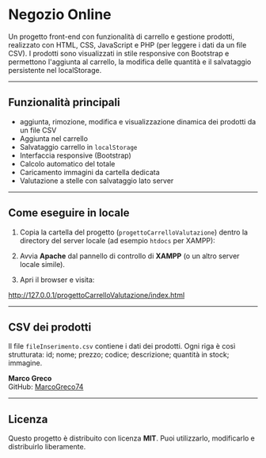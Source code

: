 # Negozio Online

Un progetto front-end con funzionalità di carrello e gestione prodotti, realizzato con HTML, CSS, JavaScript e PHP (per leggere i dati da un file CSV). I prodotti sono visualizzati in stile responsive con Bootstrap e permettono l'aggiunta al carrello, la modifica delle quantità e il salvataggio persistente nel localStorage.

---

## Funzionalità principali

- aggiunta, rimozione, modifica e visualizzazione dinamica dei prodotti da un file CSV
- Aggiunta nel carrello
- Salvataggio carrello in `localStorage`
- Interfaccia responsive (Bootstrap)
- Calcolo automatico del totale
- Caricamento immagini da cartella dedicata
- Valutazione a stelle con salvataggio lato server

---

## Come eseguire in locale

1. Copia la cartella del progetto (`progettoCarrelloValutazione`) dentro la directory del server locale (ad esempio `htdocs` per XAMPP):

2. Avvia **Apache** dal pannello di controllo di **XAMPP** (o un altro server locale simile).

3. Apri il browser e visita:

http://127.0.0.1/progettoCarrelloValutazione/index.html


---

## CSV dei prodotti

Il file `fileInserimento.csv` contiene i dati dei prodotti. Ogni riga è così strutturata:
id; nome; prezzo; codice; descrizione; quantità in stock; immagine.

**Marco Greco**  
GitHub: [MarcoGreco74](https://github.com/MarcoGreco74)

---

## Licenza

Questo progetto è distribuito con licenza **MIT**. Puoi utilizzarlo, modificarlo e distribuirlo liberamente.





